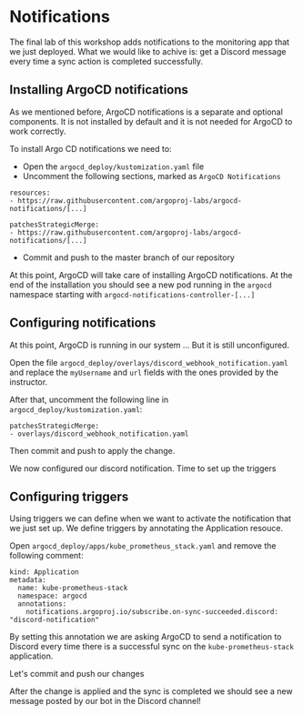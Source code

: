 # Notifications

The final lab of this workshop adds notifications to the monitoring app
that we just deployed. What we would like to achive is: get a Discord
message every time a sync action is completed successfully.

## Installing ArgoCD notifications

As we mentioned before, ArgoCD notifications is a separate and optional
components. It is not installed by default and it is not needed for ArgoCD
to work correctly.

To install Argo CD notifications we need to:

* Open the `argocd_deploy/kustomization.yaml` file
* Uncomment the following sections, marked as `ArgoCD Notifications`

```
resources:
- https://raw.githubusercontent.com/argoproj-labs/argocd-notifications/[...]

patchesStrategicMerge:
- https://raw.githubusercontent.com/argoproj-labs/argocd-notifications/[...]
```

* Commit and push to the master branch of our repository

At this point, ArgoCD will take care of installing ArgoCD notifications.
At the end of the installation you should see a new pod running in the
`argocd` namespace starting with `argocd-notifications-controller-[...]`

## Configuring notifications

At this point, ArgoCD is running in our system ... But it is still
unconfigured.

Open the file `argocd_deploy/overlays/discord_webhook_notification.yaml`
and replace the `myUsername` and `url` fields with the ones provided by
the instructor.

After that, uncomment the following line in
`argocd_deploy/kustomization.yaml`:

```
patchesStrategicMerge:
- overlays/discord_webhook_notification.yaml
```

Then commit and push to apply the change.

We now configured our discord notification. Time to set up the triggers

## Configuring triggers

Using triggers we can define when we want to activate the notification
that we just set up. We define triggers by annotating the Application
resouce.

Open `argocd_deploy/apps/kube_prometheus_stack.yaml` and remove the
following comment:

```
kind: Application
metadata:
  name: kube-prometheus-stack
  namespace: argocd
  annotations:
    notifications.argoproj.io/subscribe.on-sync-succeeded.discord: "discord-notification"
```

By setting this annotation we are asking ArgoCD to send a notification to
Discord every time there is a successful sync on the
`kube-prometheus-stack` application.

Let's commit and push our changes

After the change is applied and the sync is completed we should see a new
message posted by our bot in the Discord channel!














